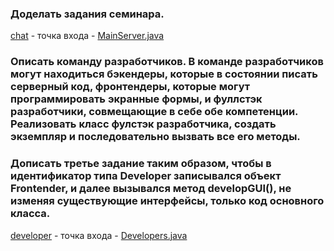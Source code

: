 ### Доделать задания семинара. <br>
[chat](https://github.com/Antonyo891/JDK/tree/seminarTwo/src/server) - точка входа - [MainServer.java](https://github.com/Antonyo891/JDK/blob/seminarTwo/src/server/MainServer.java) <br>
### Описать команду разработчиков. В команде разработчиков могут находиться бэкендеры, которые в состоянии писать серверный код, фронтендеры, которые могут программировать экранные формы, и фуллстэк разработчики, совмещающие в себе обе компетенции. Реализовать класс фулстэк разработчика, создать экземпляр и последовательно вызвать все его методы. <br>
### Дописать третье задание таким образом, чтобы в идентификатор типа Developer записывался объект Frontender, и далее вызывался метод developGUI(), не изменяя существующие интерфейсы, только код основного класса. <br>
[developer](https://github.com/Antonyo891/JDK/tree/seminarTwo/src/developer) - точка входа - [Developers.java](https://github.com/Antonyo891/JDK/blob/seminarTwo/src/developer/Developers.java)
